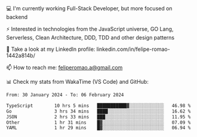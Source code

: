 💻 I'm currently working Full-Stack Developer, but more focused on backend

⚡ Interested in technologies from the JavaScript universe, GO Lang, Serverless, Clean Architecture, DDD, TDD and other design patterns

👥 Take a look at my LinkedIn profile: linkedin.com/in/felipe-romao-1442a814b/

📫 How to reach me: feliperomao.a@gmail.com

📊 Check my stats from WakaTime (VS Code) and GitHub:

<!--START_SECTION:waka-->

```txt
From: 30 January 2024 - To: 06 February 2024

TypeScript        10 hrs 5 mins   ███████████▓░░░░░░░░░░░░░   46.98 %
Go                3 hrs 34 mins   ████░░░░░░░░░░░░░░░░░░░░░   16.62 %
JSON              2 hrs 33 mins   ███░░░░░░░░░░░░░░░░░░░░░░   11.95 %
Other             1 hr 31 mins    █▓░░░░░░░░░░░░░░░░░░░░░░░   07.09 %
YAML              1 hr 29 mins    █▓░░░░░░░░░░░░░░░░░░░░░░░   06.94 %
```

<!--END_SECTION:waka-->
